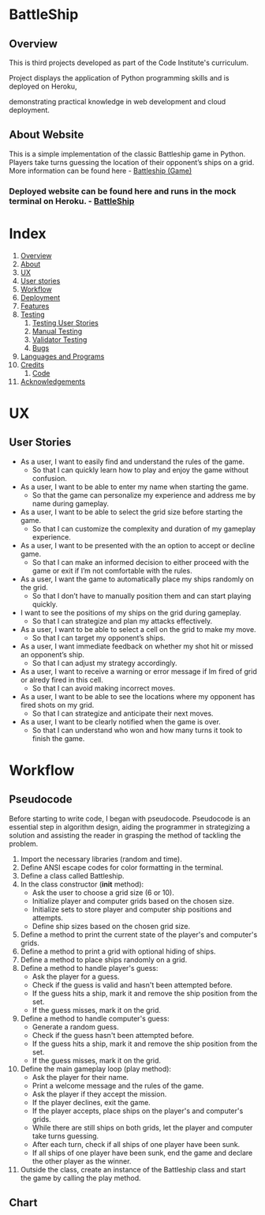 # BattleShip
## Overview
This is third projects developed as part of the Code Institute's curriculum.

Project displays the application of Python programming skills and is deployed on Heroku,

demonstrating practical knowledge in web development and cloud deployment.

## About Website
This is a simple implementation of the classic Battleship game in Python. Players take turns guessing the location of their opponent’s ships on a grid. More information can be found here - [Battleship (Game)](https://en.wikipedia.org/wiki/Battleship_(game))

### Deployed website can be found here and runs in the mock terminal on Heroku. - [BattleShip](https://battleship-game-pp3-cci-7084bd9f71a7.herokuapp.com/)

# Index
1. [Overview](#overview)
2. [About](#about-website)
3. [UX](#ux)
  1.  [User stories](#user-stories)
  2.  [Workflow](#workflow)
4. [Deployment](#deployment)
5. [Features](#features)
6. [Testing](#testing)
   1. [Testing User Stories](#testing-user-stories)
   2. [Manual Testing](#manual-testing)
   3. [Validator Testing](#validator-testing)
   4. [Bugs](#bugs)
7. [Languages and Programs](#languages-and-programs)
8. [Credits](#credits)
    1. [Code](#code)
9. [Acknowledgements](#acknowledgements)

# UX
## User Stories
* As a user, I want to easily find and understand the rules of the game.
  * So that I can quickly learn how to play and enjoy the game without confusion.
* As a user, I want to be able to enter my name when starting the game.
  * So that the game can personalize my experience and address me by name during gameplay.
* As a user, I want to be able to select the grid size before starting the game.
  * So that I can customize the complexity and duration of my gameplay experience.
* As a user, I want to be presented with the an option to accept or decline game.
  * So that I can make an informed decision to either proceed with the game or exit if I’m not comfortable with the rules.
* As a user, I want the game to automatically place my ships randomly on the grid.
  * So that I don’t have to manually position them and can start playing quickly.
* I want to see the positions of my ships on the grid during gameplay.
  * So that I can strategize and plan my attacks effectively.
* As a user, I want to be able to select a cell on the grid to make my move.
  * So that I can target my opponent’s ships.
* As a user, I want immediate feedback on whether my shot hit or missed an opponent’s ship.
  * So that I can adjust my strategy accordingly.
* As a user, I want to receive a warning or error message if Im fired of grid or alredy fired in this cell.
   * So that I can avoid making incorrect moves.
* As a user, I want to be able to see the locations where my opponent has fired shots on my grid.
  * So that I can strategize and anticipate their next moves.
* As a user, I want to be clearly notified when the game is over.
   * So that I can understand who won and how many turns it took to finish the game.

# Workflow
## Pseudocode
Before starting to write code, I began with pseudocode. Pseudocode is an essential step in algorithm design, aiding the programmer in strategizing a solution and assisting the reader in grasping the method of tackling the problem.

1. Import the necessary libraries (random and time).
2. Define ANSI escape codes for color formatting in the terminal.
3. Define a class called Battleship.
4. In the class constructor (__init__ method):
   - Ask the user to choose a grid size (6 or 10).
   - Initialize player and computer grids based on the chosen size.
   - Initialize sets to store player and computer ship positions and attempts.
   - Define ship sizes based on the chosen grid size.
5. Define a method to print the current state of the player's and computer's grids.
6. Define a method to print a grid with optional hiding of ships.
7. Define a method to place ships randomly on a grid.
8. Define a method to handle player's guess:
   - Ask the player for a guess.
   - Check if the guess is valid and hasn't been attempted before.
   - If the guess hits a ship, mark it and remove the ship position from the set.
   - If the guess misses, mark it on the grid.
9. Define a method to handle computer's guess:
   - Generate a random guess.
   - Check if the guess hasn't been attempted before.
   - If the guess hits a ship, mark it and remove the ship position from the set.
   - If the guess misses, mark it on the grid.
10. Define the main gameplay loop (play method):
    - Ask the player for their name.
    - Print a welcome message and the rules of the game.
    - Ask the player if they accept the mission.
    - If the player declines, exit the game.
    - If the player accepts, place ships on the player's and computer's grids.
    - While there are still ships on both grids, let the player and computer take turns guessing.
    - After each turn, check if all ships of one player have been sunk.
    - If all ships of one player have been sunk, end the game and declare the other player as the winner.
11. Outside the class, create an instance of the Battleship class and start the game by calling the play method.

## Chart




